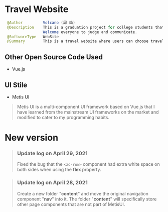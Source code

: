 # Travel Website
```java
 @Author         Volcano (周 灿)
 @Description    This is a graduation project for college students that I helped others to do. 
                 Welcome everyone to judge and communicate.
 @SoftwareType   WebSite
 @Summary        This is a travel website where users can choose travel routes and book hotel rooms on the platform.
```
## Other Open Source Code Used
- Vue.js
## UI Stile
- Metis UI
> Metis UI is a multi-component UI framework based on Vue.js that I have learned from the mainstream UI frameworks on the market and modified to cater to my programming habits.



# New version

> ### Update log on April 29, 2021
> Fixed the bug that the ```<zc-row>``` component had extra white space on both sides when using the **flex** property.


> ### Update log on April 28, 2021
> Create a new folder "**content**" and move the original navigation component "**nav**" into it. The folder "**content**" will specifically store other page components that are not part of MetisUI.

